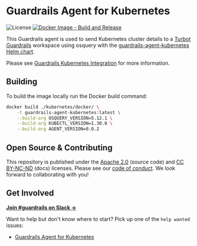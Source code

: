 # Guardrails Agent for Kubernetes

![License](https://img.shields.io/badge/License-Apache%202.0-blue.svg)
[![Docker Image - Build and Release](https://github.com/turbot/guardrails-agent-kubernetes/actions/workflows/release.yaml/badge.svg)](https://github.com/turbot/guardrails-agent-kubernetes/actions/workflows/release.yaml)

This Guardrails agent is used to send Kubernetes cluster details to a [Turbot Guardrails](https://turbot.com/guardrails) workspace using osquery with the [guardrails-agent-kubernetes Helm chart](https://github.com/turbot/helm-charts/tree/main/charts/guardrails-agent-kubernetes).

Please see [Guardrails Kubernetes Integration](https://turbot.com/guardrails/docs/integrations/kubernetes) for more information.

## Building

To build the image locally run the Docker build command:

```sh
docker build ./kubernetes/docker/ \
    -t guardrails-agent-kubernetes:latest \
    --build-arg OSQUERY_VERSION=5.12.1 \
    --build-arg KUBECTL_VERSION=1.30.0 \
    --build-arg AGENT_VERSION=0.0.2
```

## Open Source & Contributing

This repository is published under the [Apache 2.0](https://www.apache.org/licenses/LICENSE-2.0) (source code) and [CC BY-NC-ND](https://creativecommons.org/licenses/by-nc-nd/2.0/) (docs) licenses. Please see our [code of conduct](https://github.com/turbot/.github/blob/main/CODE_OF_CONDUCT.md). We look forward to collaborating with you!

## Get Involved

**[Join #guardrails on Slack →](https://turbot.com/community/join)**

Want to help but don't know where to start? Pick up one of the `help wanted` issues:
* [Guardrails Agent for Kubernetes](https://github.com/turbot/guardrails-agent-kubernetes/issues?q=is%3Aopen+is%3Aissue+label%3A%22help+wanted%22)
